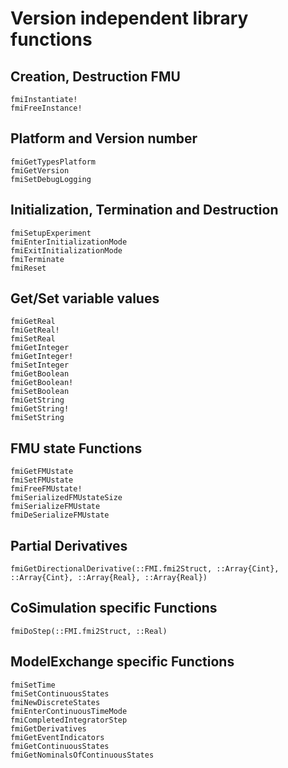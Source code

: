 # Version independent library functions

## Creation, Destruction FMU

```@docs
fmiInstantiate!
fmiFreeInstance!
```

## Platform and Version number

```@docs
fmiGetTypesPlatform
fmiGetVersion
fmiSetDebugLogging
```

## Initialization, Termination and Destruction

```@docs
fmiSetupExperiment
fmiEnterInitializationMode
fmiExitInitializationMode
fmiTerminate
fmiReset
```

## Get/Set variable values
```@docs
fmiGetReal
fmiGetReal!
fmiSetReal
fmiGetInteger
fmiGetInteger!
fmiSetInteger
fmiGetBoolean
fmiGetBoolean!
fmiSetBoolean
fmiGetString
fmiGetString!
fmiSetString
```

## FMU state Functions

```@docs
fmiGetFMUstate
fmiSetFMUstate
fmiFreeFMUstate!
fmiSerializedFMUstateSize
fmiSerializeFMUstate
fmiDeSerializeFMUstate
```

## Partial Derivatives

```@docs
fmiGetDirectionalDerivative(::FMI.fmi2Struct, ::Array{Cint}, ::Array{Cint}, ::Array{Real}, ::Array{Real})
```

## CoSimulation specific Functions

```@docs
fmiDoStep(::FMI.fmi2Struct, ::Real)
```

## ModelExchange specific Functions

```@docs
fmiSetTime
fmiSetContinuousStates
fmiNewDiscreteStates
fmiEnterContinuousTimeMode
fmiCompletedIntegratorStep
fmiGetDerivatives
fmiGetEventIndicators
fmiGetContinuousStates
fmiGetNominalsOfContinuousStates
```
